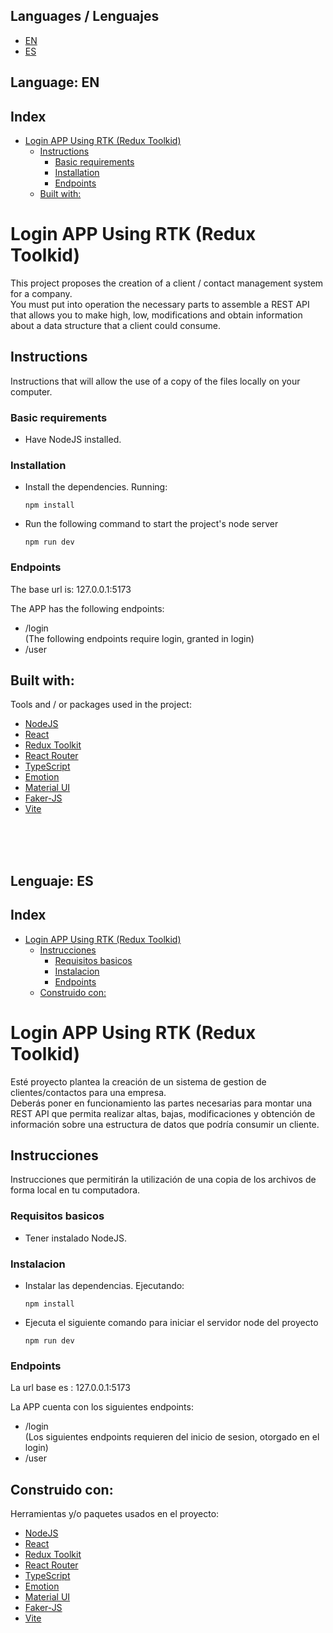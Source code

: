 ## Languages / Lenguajes
- [EN](#language-en)
- [ES](#lenguaje-es)

## Language: EN
## Index
- [Login APP Using RTK (Redux Toolkid)](#login-app-using-rtk-redux-toolkid)
  - [Instructions](#instructions)
    - [Basic requirements](#basic-requirements)
    - [Installation](#installation)
    - [Endpoints](#endpoints)
  - [Built with:](#built-with)

# Login APP Using RTK (Redux Toolkid)
This project proposes the creation of a client / contact management system for a company. <br>
You must put into operation the necessary parts to assemble a REST API that allows you to make high, low, modifications and obtain information about a data structure that a client could consume.


## Instructions
Instructions that will allow the use of a copy of the files locally on your computer.

### Basic requirements
- Have NodeJS installed.

### Installation
- Install the dependencies. Running:
  ```
  npm install
  ```
- Run the following command to start the project's node server
  ```
  npm run dev

### Endpoints
The base url is:
127.0.0.1:5173

The APP has the following endpoints:
- /login
<br>(The following endpoints require login, granted in login)
- /user

## Built with:

Tools and / or packages used in the project:

- [NodeJS](https://nodejs.org/en/)
- [React](https://reactjs.org/)
- [Redux Toolkit](https://redux-toolkit.js.org/)
- [React Router](https://reactrouter.com/web/guides/quick-start)
- [TypeScript](https://www.typescriptlang.org/)
- [Emotion](https://emotion.sh/docs/introduction)
- [Material UI](https://material-ui.com/)
- [Faker-JS](https://fakerjs.dev)
- [Vite](https://vitejs.dev/)
<br>
<br>
<br>

## Lenguaje: ES
## Index
- [Login APP Using RTK (Redux Toolkid)](#login-app-using-rtk-redux-toolkid)
  - [Instrucciones](#instrucciones)
    - [Requisitos basicos](#requisitos-basicos)
    - [Instalacion](#instalacion)
    - [Endpoints](#endpoints)
  - [Construido con:](#construido-con)

# Login APP Using RTK (Redux Toolkid)
Esté proyecto plantea la creación de un sistema de gestion de clientes/contactos para una empresa. <br>
Deberás poner en funcionamiento las partes necesarias para montar una REST API que permita realizar altas, bajas, modificaciones y obtención de información sobre una estructura de datos que podría consumir un cliente.


## Instrucciones
Instrucciones que permitirán la utilización de una copia de los archivos de forma local en tu computadora.

### Requisitos basicos
- Tener instalado NodeJS.

### Instalacion
- Instalar las dependencias. Ejecutando:
  ```
  npm install
  ```
- Ejecuta el siguiente comando para iniciar el servidor node del proyecto
  ```
  npm run dev

### Endpoints
La url base es :
127.0.0.1:5173

La APP cuenta con los siguientes endpoints:
- /login
<br>(Los siguientes endpoints requieren del inicio de sesion, otorgado en el login)
- /user

## Construido con:

Herramientas y/o paquetes usados en el proyecto:

- [NodeJS](https://nodejs.org/en/)
- [React](https://reactjs.org/)
- [Redux Toolkit](https://redux-toolkit.js.org/)
- [React Router](https://reactrouter.com/web/guides/quick-start)
- [TypeScript](https://www.typescriptlang.org/)
- [Emotion](https://emotion.sh/docs/introduction)
- [Material UI](https://material-ui.com/)
- [Faker-JS](https://fakerjs.dev)
- [Vite](https://vitejs.dev/)




